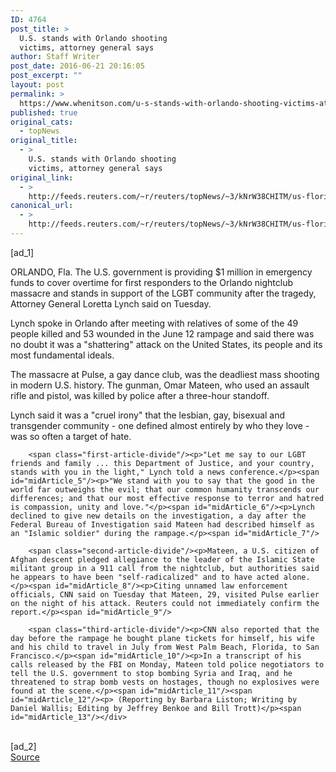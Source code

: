 ```yaml
---
ID: 4764
post_title: >
  U.S. stands with Orlando shooting
  victims, attorney general says
author: Staff Writer
post_date: 2016-06-21 20:16:05
post_excerpt: ""
layout: post
permalink: >
  https://www.whenitson.com/u-s-stands-with-orlando-shooting-victims-attorney-general-says/
published: true
original_cats:
  - topNews
original_title:
  - >
    U.S. stands with Orlando shooting
    victims, attorney general says
original_link:
  - >
    http://feeds.reuters.com/~r/reuters/topNews/~3/kNrW38CHITM/us-florida-shooting-idUSKCN0Z71Q6
canonical_url:
  - >
    http://feeds.reuters.com/~r/reuters/topNews/~3/kNrW38CHITM/us-florida-shooting-idUSKCN0Z71Q6
---
```

 [ad_1]
<br><div id="articleText">
<span id="midArticle_start"/>

<span id="midArticle_0"/><span class="focusParagraph" readability="6"><p><span class="articleLocation">ORLANDO, Fla.</span> The U.S. government is providing $1 million in emergency funds to cover overtime for first responders to the Orlando nightclub massacre and stands in support of the LGBT community after the tragedy, Attorney General Loretta Lynch said on Tuesday.</p></span><span id="midArticle_1"/><p>Lynch spoke in Orlando after meeting with relatives of some of the 49 people killed and 53 wounded in the June 12 rampage and said there was no doubt it was a "shattering" attack on the United States, its people and its most fundamental ideals.</p><span id="midArticle_2"/><p>The massacre at Pulse, a gay dance club, was the deadliest mass shooting in modern U.S. history. The gunman, Omar Mateen, who used an assault rifle and pistol, was killed by police after a three-hour standoff.</p><span id="midArticle_3"/><p>Lynch said it was a "cruel irony" that the lesbian, gay, bisexual and transgender community - one defined almost entirely by who they love - was so often a target of hate.</p><span id="midArticle_4"/>
        
        <span class="first-article-divide"/><p>"Let me say to our LGBT friends and family ... this Department of Justice, and your country, stands with you in the light," Lynch told a news conference.</p><span id="midArticle_5"/><p>"We stand with you to say that the good in the world far outweighs the evil; that our common humanity transcends our differences; and that our most effective response to terror and hatred is compassion, unity and love."</p><span id="midArticle_6"/><p>Lynch declined to give new details on the investigation, a day after the Federal Bureau of Investigation said Mateen had described himself as an "Islamic soldier" during the rampage.</p><span id="midArticle_7"/>
        
        <span class="second-article-divide"/><p>Mateen, a U.S. citizen of Afghan descent pledged allegiance to the leader of the Islamic State militant group in a 911 call from the nightclub, but authorities said he appears to have been "self-radicalized" and to have acted alone.</p><span id="midArticle_8"/><p>Citing unnamed law enforcement officials, CNN said on Tuesday that Mateen, 29, visited Pulse earlier on the night of his attack. Reuters could not immediately confirm the report.</p><span id="midArticle_9"/>
        
        <span class="third-article-divide"/><p>CNN also reported that the day before the rampage he bought plane tickets for himself, his wife and his child to travel in July from West Palm Beach, Florida, to San Francisco.</p><span id="midArticle_10"/><p>In a transcript of his calls released by the FBI on Monday, Mateen told police negotiators to tell the U.S. government to stop bombing Syria and Iraq, and he threatened to strap bomb vests on hostages, though no explosives were found at the scene.</p><span id="midArticle_11"/><span id="midArticle_12"/><p> (Reporting by Barbara Liston; Writing by Daniel Wallis; Editing by Jeffrey Benkoe and Bill Trott)</p><span id="midArticle_13"/></div>
<br>[ad_2]
<br><a href="http://feeds.reuters.com/~r/reuters/topNews/~3/kNrW38CHITM/us-florida-shooting-idUSKCN0Z71Q6">Source </a>